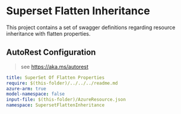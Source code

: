 # Superset Flatten Inheritance

This project contains a set of swagger definitions regarding resource inheritance with flatten properties.

## AutoRest Configuration

> see https://aka.ms/autorest

``` yaml
title: SuperSet Of Flatten Properties
require: $(this-folder)/../../../readme.md
azure-arm: true
model-namespace: false
input-file: $(this-folder)/AzureResource.json
namespace: SupersetFlattenInheritance
```
